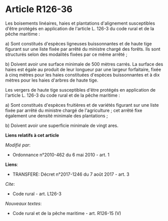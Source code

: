 # Article R126-36

Les boisements linéaires, haies et plantations d'alignement susceptibles d'être protégés en application de l'article L. 126-3
du code rural et de la pêche maritime : 

a) Sont constitués d'espèces ligneuses buissonnantes et de haute tige figurant sur une liste fixée par arrêté du ministre
chargé des forêts. Ils sont structurés selon des modalités fixées par ce même arrêté ; 

b) Doivent avoir une surface minimale de 500 mètres carrés. La surface des haies est égale au produit de leur longueur par
une largeur forfaitaire, fixée à cinq mètres pour les haies constituées d'espèces buissonnantes et à dix mètres pour les
haies d'arbres de haute tige. 

Les vergers de haute tige susceptibles d'être protégés en application de l'article L. 126-3 du code rural et de la pêche
maritime : 

a) Sont constitués d'espèces fruitières et de variétés figurant sur une liste fixée par arrêté du ministre chargé de
l'agriculture ; cet arrêté fixe également une densité minimale des plantations ; 

b) Doivent avoir une superficie minimale de vingt ares.

**Liens relatifs à cet article**

_Modifié par_:

  - Ordonnance n°2010-462 du 6 mai 2010 - art. 1

**Liens**:

  - TRANSFERE: Décret n°2017-1246 du 7 août 2017 - art. 3

_Cite_:

  - Code rural - art. L126-3

_Nouveaux textes_:

  - Code rural et de la pêche maritime - art. R126-15 (V)
